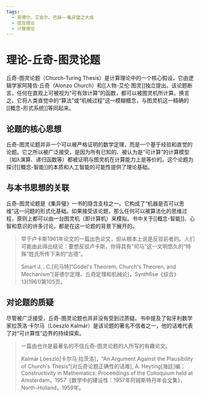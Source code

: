 ```yaml
---
tags:
  - 哥德尔、艾舍尔、巴赫——集异璧之大成
  - 提及理论
  - 计算理论
---
```


# 理论-丘奇-图灵论题

丘奇-图灵论题（Church-Turing Thesis）是计算理论中的一个核心假设，它由逻辑学家阿隆佐·丘奇（Alonzo Church）和[[人物-艾伦·图灵]]独立提出。该论题断言，任何在直观上可被视为“可有效计算”的函数，都可以被图灵机所计算。换言之，它将人类直觉中的“算法”或“机械过程”这一模糊概念，与图灵机这一精确的[[概念-形式系统]]等同起来。

## 论题的核心思想

丘奇-图灵论题并非一个可以被严格证明的数学定理，而是一个基于经验和直觉的论题。它之所以被广泛接受，是因为所有已知的、被认为是“可计算”的计算模型（如λ演算、递归函数等）都被证明与图灵机在计算能力上是等价的。这个论题为探讨[[概念-智能]]的本质和人工智能的可能性提供了理论基础。

## 与本书思想的关联

丘奇-图灵论题是《集异璧》一书的隐含支柱之一。它构成了“机器是否可以思维”这一问题的形式化基础。如果接受该论题，那么任何可以被算法化的思维过程，原则上都可以由一台图灵机（即计算机）来模拟。书中关于[[概念-智能]]、心智和意识的许多讨论，都是在这一论题的背景下展开的。

> 早于卢卡斯1961年论文的一篇出色论文，但从根本上说是反驳前者的。人们可能由此得出结论：要想反驳卢卡斯，你得具有“司马”这一文明悠久的“特殊”姓氏所传下来的“古德”。
> 
> Smart J. . C.\[司马特\]“Gödel's Theorem, Church's Theoren, and Mechanism”\[哥德尔定理、丘奇定理和机械论\]，Synth6se《综合》13(1961)第105页。

## 对论题的质疑

尽管被广泛接受，丘奇-图灵论题也并非没有受到过质疑。书中提及了匈牙利数学家拉茨洛·卡尔马（Löeszló Kalmár）是该论题的著名不信者之一，他的诘难代表了对“可计算性”边界的持续探索。

> 一篇由也许是最著名的不信丘奇-图灵论题的人所写的有趣论文。
> 
> Kalmár Löeszló\[卡尔马·拉茨洛\]，“An Argument Against the Plausibility of Church's Thesis”\[对丘奇论题正确性的诘难\], A. Heyting\[海廷\]编：Constructivity in Mathematics: Proceedings of the Colloquium held at Amsterdam，1957《数学中的建设性：1957年阿姆斯特丹年会文集》，North-Holland，1959年。
